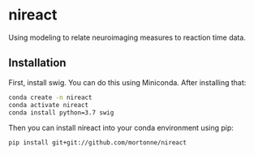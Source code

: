 # nireact

Using modeling to relate neuroimaging measures to reaction time data.

## Installation

First, install swig. You can do this using Miniconda. After installing that:

```bash
conda create -n nireact
conda activate nireact
conda install python=3.7 swig
```

Then you can install nireact into your conda environment using pip:

```bash
pip install git+git://github.com/mortonne/nireact 
```
